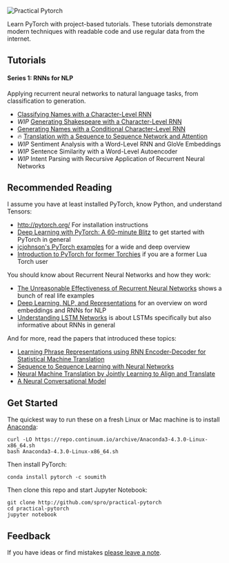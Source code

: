 ![Practical Pytorch](https://i.imgur.com/eBRPvWB.png)

Learn PyTorch with project-based tutorials. These tutorials demonstrate modern techniques with readable code and use regular data from the internet.

## Tutorials

#### Series 1: RNNs for NLP

Applying recurrent neural networks to natural language tasks, from classification to generation.

* [Classifying Names with a Character-Level RNN](https://github.com/spro/practical-pytorch/blob/master/char-rnn-classification/char-rnn-classification.ipynb)
* *WIP* [Generating Shakespeare with a Character-Level RNN](https://github.com/spro/practical-pytorch/blob/master/char-rnn-generation/char-rnn-generation.ipynb)
* [Generating Names with a Conditional Character-Level RNN](https://github.com/spro/practical-pytorch/blob/master/conditional-char-rnn/conditional-char-rnn.ipynb)
* 🔥 [Translation with a Sequence to Sequence Network and Attention](https://github.com/spro/practical-pytorch/blob/master/seq2seq-translation/seq2seq-translation.ipynb)
* *WIP* Sentiment Analysis with a Word-Level RNN and GloVe Embeddings
* *WIP* Sentence Similarity with a Word-Level Autoencoder
* *WIP* Intent Parsing with Recursive Application of Recurrent Neural Networks

## Recommended Reading

I assume you have at least installed PyTorch, know Python, and understand Tensors:

* http://pytorch.org/ For installation instructions
* [Deep Learning with PyTorch: A 60-minute Blitz](https://github.com/pytorch/tutorials/blob/master/Deep%20Learning%20with%20PyTorch.ipynb) to get started with PyTorch in general
* [jcjohnson's PyTorch examples](https://github.com/jcjohnson/pytorch-examples) for a wide and deep overview
* [Introduction to PyTorch for former Torchies](https://github.com/pytorch/tutorials/blob/master/Introduction%20to%20PyTorch%20for%20former%20Torchies.ipynb) if you are a former Lua Torch user

You should know about Recurrent Neural Networks and how they work:

* [The Unreasonable Effectiveness of Recurrent Neural Networks](http://karpathy.github.io/2015/05/21/rnn-effectiveness/) shows a bunch of real life examples
* [Deep Learning, NLP, and Representations](http://colah.github.io/posts/2014-07-NLP-RNNs-Representations/) for an overview on word embeddings and RNNs for NLP
* [Understanding LSTM Networks](http://colah.github.io/posts/2015-08-Understanding-LSTMs/) is about LSTMs specifically but also informative about RNNs in general

And for more, read the papers that introduced these topics:

* [Learning Phrase Representations using RNN Encoder-Decoder for Statistical Machine Translation](http://arxiv.org/abs/1406.1078)
* [Sequence to Sequence Learning with Neural Networks](http://arxiv.org/abs/1409.3215)
* [Neural Machine Translation by Jointly Learning to Align and Translate](https://arxiv.org/abs/1409.0473)
* [A Neural Conversational Model](http://arxiv.org/abs/1506.05869)

## Get Started

The quickest way to run these on a fresh Linux or Mac machine is to install [Anaconda](https://www.continuum.io/anaconda-overview):
```
curl -LO https://repo.continuum.io/archive/Anaconda3-4.3.0-Linux-x86_64.sh
bash Anaconda3-4.3.0-Linux-x86_64.sh
```

Then install PyTorch:

```
conda install pytorch -c soumith
```

Then clone this repo and start Jupyter Notebook:

```
git clone http://github.com/spro/practical-pytorch
cd practical-pytorch
jupyter notebook
```
## Feedback

If you have ideas or find mistakes [please leave a note](https://github.com/spro/practical-pytorch/issues/new).

